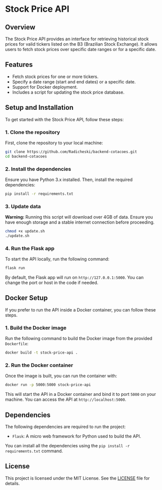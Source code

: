 # Stock Price API

## Overview

The Stock Price API provides an interface for retrieving historical stock prices for valid tickers listed on the B3 (Brazilian Stock Exchange). It allows users to fetch stock prices over specific date ranges or for a specific date.

## Features

- Fetch stock prices for one or more tickers.
- Specify a date range (start and end dates) or a specific date.
- Support for Docker deployment.
- Includes a script for updating the stock price database.

## Setup and Installation

To get started with the Stock Price API, follow these steps:

### 1. Clone the repository

First, clone the repository to your local machine:

```bash
git clone https://github.com/Radicheski/backend-cotacoes.git
cd backend-cotacoes
```

### 2. Install the dependencies

Ensure you have Python 3.x installed. Then, install the required dependencies:

```bash
pip install -r requirements.txt
```

### 3. Update data

**Warning:** Running this script will download over 4GB of data. Ensure you have enough storage and a stable internet connection before proceeding.

```bash
chmod +x update.sh
./update.sh
```

### 4. Run the Flask app

To start the API locally, run the following command:

```bash
flask run
```

By default, the Flask app will run on `http://127.0.0.1:5000`. You can change the port or host in the code if needed.

## Docker Setup

If you prefer to run the API inside a Docker container, you can follow these steps.

### 1. Build the Docker image

Run the following command to build the Docker image from the provided `Dockerfile`:

```bash
docker build -t stock-price-api .
```

### 2. Run the Docker container

Once the image is built, you can run the container with:

```bash
docker run -p 5000:5000 stock-price-api
```

This will start the API in a Docker container and bind it to port `5000` on your machine. You can access the API at `http://localhost:5000`.


## Dependencies

The following dependencies are required to run the project:

- `Flask`: A micro web framework for Python used to build the API.

You can install all the dependencies using the `pip install -r requirements.txt` command.

## License

This project is licensed under the MIT License. See the [LICENSE](LICENSE) file for details.
